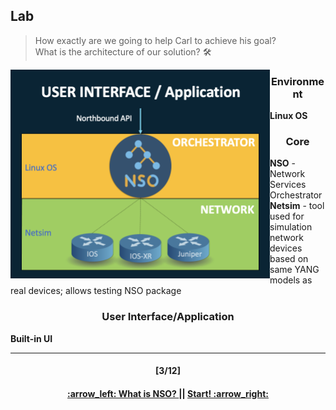 ## Lab
> How exactly are we going to help Carl to achieve his goal?  
> What is the architecture of our solution? :hammer_and_wrench:

<p align="center">
<img align="left" width=415 src="/readme/lab.png"></img>
<h3 align="center">Environment</h3>
<b>Linux OS</b>
<h3 align="center">Core</h3>
<b>NSO</b> - Network Services Orchestrator
</br>
<b>Netsim</b> - tool used for simulation network devices based on same YANG models as real devices; allows testing NSO package
<h3 align="center">User Interface/Application</h3>
<b>Built-in UI</b>
</p>  

---
<h4 align="center">[3/12]</h4>
<h4 align="center"> <a href="/readme/1.md"> :arrow_left: What is NSO? </a> || <a href="/readme/3.md"> Start! :arrow_right: </a> </h4>
